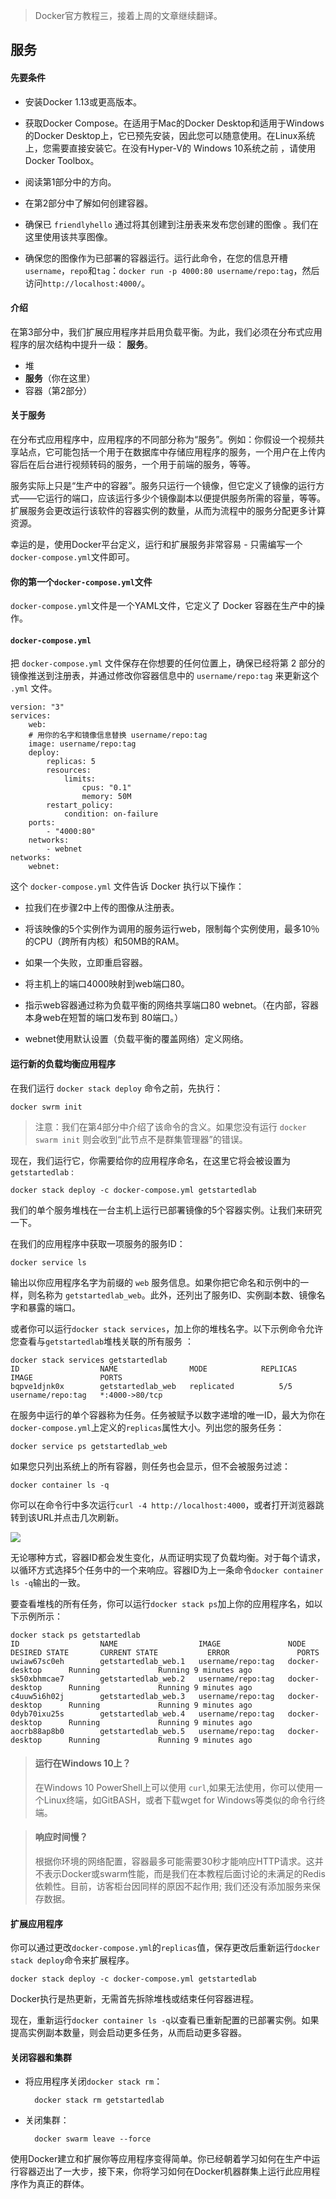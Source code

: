 > Docker官方教程三，接着上周的文章继续翻译。  
  
## 服务  
  
#### 先要条件  
- 安装Docker 1.13或更高版本。

- 获取Docker Compose。在适用于Mac的Docker Desktop和适用于Windows的Docker Desktop上，它已预先安装，因此您可以随意使用。在Linux系统上，您需要直接安装它。在没有Hyper-V的 Windows 10系统之前 ，请使用Docker Toolbox。

- 阅读第1部分中的方向。

- 在第2部分中了解如何创建容器。

- 确保已 `friendlyhello` 通过将其创建到注册表来发布您创建的图像 。我们在这里使用该共享图像。

- 确保您的图像作为已部署的容器运行。运行此命令，在您的信息开槽`username`，`repo`和`tag`：`docker run -p 4000:80 username/repo:tag`，然后访问`http://localhost:4000/`。  
  
#### 介绍  
在第3部分中，我们扩展应用程序并启用负载平衡。为此，我们必须在分布式应用程序的层次结构中提升一级： **服务**。  
- 堆
- **服务**（你在这里）
- 容器（第2部分）  
  
#### 关于服务  
在分布式应用程序中，应用程序的不同部分称为“服务”。例如：你假设一个视频共享站点，它可能包括一个用于在数据库中存储应用程序的服务，一个用户在上传内容后在后台进行视频转码的服务，一个用于前端的服务，等等。  
  
服务实际上只是“生产中的容器”。服务只运行一个镜像，但它定义了镜像的运行方式——它运行的端口，应该运行多少个镜像副本以便提供服务所需的容量，等等。扩展服务会更改运行该软件的容器实例的数量，从而为流程中的服务分配更多计算资源。  
  
幸运的是，使用Docker平台定义，运行和扩展服务非常容易 - 只需编写一个`docker-compose.yml`文件即可。  
  
#### 你的第一个`docker-compose.yml`文件  
`docker-compose.yml`文件是一个YAML文件，它定义了 Docker 容器在生产中的操作。  
  
#### `docker-compose.yml`  
把 `docker-compose.yml` 文件保存在你想要的任何位置上，确保已经将第 2 部分的镜像推送到注册表，并通过修改你容器信息中的 `username/repo:tag` 来更新这个 `.yml` 文件。  
  
    version: "3"
    services:
        web:
        # 用你的名字和镜像信息替换 username/repo:tag
        image: username/repo:tag
        deploy:
            replicas: 5
            resources:
                limits:
                    cpus: "0.1"
                    memory: 50M
            restart_policy:
                condition: on-failure
        ports:
            - "4000:80"
        networks:
            - webnet
    networks:
        webnet:  
  
这个 `docker-compose.yml` 文件告诉 Docker 执行以下操作：  

- 拉我们在步骤2中上传的图像从注册表。

- 将该映像的5个实例作为调用的服务运行web，限制每个实例使用，最多10％的CPU（跨所有内核）和50MB的RAM。

- 如果一个失败，立即重启容器。

- 将主机上的端口4000映射到web端口80。

- 指示web容器通过称为负载平衡的网络共享端口80 webnet。（在内部，容器本身web在短暂的端口发布到 80端口。）

- webnet使用默认设置（负载平衡的覆盖网络）定义网络。  
  
#### 运行新的负载均衡应用程序  
  
在我们运行 `docker stack deploy` 命令之前，先执行：  
  
    docker swrm init  
  
> 注意：我们在第4部分中介绍了该命令的含义。如果您没有运行 `docker swarm init` 则会收到“此节点不是群集管理器”的错误。  
  
现在，我们运行它，你需要给你的应用程序命名，在这里它将会被设置为 `getstartedlab` :  
  
    docker stack deploy -c docker-compose.yml getstartedlab  
  
我们的单个服务堆栈在一台主机上运行已部署镜像的5个容器实例。让我们来研究一下。  
  
在我们的应用程序中获取一项服务的服务ID：  
  
    docker service ls  
  
输出以你应用程序名字为前缀的 `web` 服务信息。如果你把它命名和示例中的一样，则名称为 `getstartedlab_web`。此外，还列出了服务ID、实例副本数、镜像名字和暴露的端口。  
  
或者你可以运行`docker stack services`，加上你的堆栈名字。以下示例命令允许您查看与`getstartedlab`堆栈关联的所有服务 ：  
  
    docker stack services getstartedlab
    ID                  NAME                MODE            REPLICAS            IMAGE               PORTS
    bqpve1djnk0x        getstartedlab_web   replicated          5/5                 username/repo:tag   *:4000->80/tcp  
  
在服务中运行的单个容器称为任务。任务被赋予以数字递增的唯一ID，最大为你在`docker-compose.yml`上定义的`replicas`属性大小。列出您的服务任务：  
  
    docker service ps getstartedlab_web  
  
如果您只列出系统上的所有容器，则任务也会显示，但不会被服务过滤：  

    docker container ls -q  

你可以在命令行中多次运行`curl -4 http://localhost:4000`，或者打开浏览器跳转到该URL并点击几次刷新。   

![](https://docs.docker.com/get-started/images/app80-in-browser.png)  
  
无论哪种方式，容器ID都会发生变化，从而证明实现了负载均衡。对于每个请求，以循环方式选择5个任务中的一个来响应。容器ID为上一条命令`docker container ls -q`输出的一致。  
  
要查看堆栈的所有任务，你可以运行`docker stack ps`加上你的应用程序名，如以下示例所示：  
  
    docker stack ps getstartedlab
    ID                  NAME                  IMAGE               NODE                DESIRED STATE       CURRENT STATE           ERROR               PORTS
    uwiaw67sc0eh        getstartedlab_web.1   username/repo:tag   docker-desktop      Running             Running 9 minutes ago                       
    sk50xbhmcae7        getstartedlab_web.2   username/repo:tag   docker-desktop      Running             Running 9 minutes ago                       
    c4uuw5i6h02j        getstartedlab_web.3   username/repo:tag   docker-desktop      Running             Running 9 minutes ago                       
    0dyb70ixu25s        getstartedlab_web.4   username/repo:tag   docker-desktop      Running             Running 9 minutes ago                       
    aocrb88ap8b0        getstartedlab_web.5   username/repo:tag   docker-desktop      Running             Running 9 minutes ago  
  
> #### 运行在Windows 10上？  
> 在Windows 10 PowerShell上可以使用 `curl`,如果无法使用，你可以使用一个Linux终端，如GitBASH，或者下载wget for Windows等类似的命令行终端。  
  
> #### 响应时间慢？  
> 根据你环境的网络配置，容器最多可能需要30秒才能响应HTTP请求。这并不表示Docker或swarm性能，而是我们在本教程后面讨论的未满足的Redis依赖性。目前，访客柜台因同样的原因不起作用; 我们还没有添加服务来保存数据。  
  
#### 扩展应用程序  
你可以通过更改`docker-compose.yml`的`replicas`值，保存更改后重新运行`docker stack deploy`命令来扩展程序。  
  
    docker stack deploy -c docker-compose.yml getstartedlab  
  
Docker执行是热更新，无需首先拆除堆栈或结束任何容器进程。  
  
现在，重新运行`docker container ls -q`以查看已重新配置的已部署实例。如果提高实例副本数量，则会启动更多任务，从而启动更多容器。  
  
#### 关闭容器和集群  

- 将应用程序关闭`docker stack rm`：  
 
        docker stack rm getstartedlab  

- 关闭集群：  
  
        docker swarm leave --force 
  
使用Docker建立和扩展你等应用程序变得简单。你已经朝着学习如何在生产中运行容器迈出了一大步，接下来，你将学习如何在Docker机器群集上运行此应用程序作为真正的群体。  